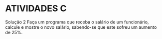 # ATIVIDADES C
Solução 2
Faça um programa que receba o salário de um funcionário, calcule e mostre o novo salário, sabendo-se
que este sofreu um aumento de 25%.
